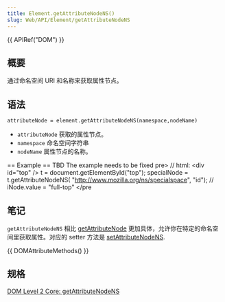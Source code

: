 ```yaml
---
title: Element.getAttributeNodeNS()
slug: Web/API/Element/getAttributeNodeNS
---
```


{{ APIRef("DOM") }}

## 概要

通过命名空间 URI 和名称来获取属性节点。

## 语法

```plain
attributeNode = element.getAttributeNodeNS(namespace,nodeName)
```

- `attributeNode` 获取的属性节点。
- `namespace` 命名空间字符串
- `nodeName` 属性节点的名称。

\== Example == TBD The example needs to be fixed pre> // html: \<div id="top" /> t = document.getElementById("top"); specialNode = t.getAttributeNodeNS( "<http://www.mozilla.org/ns/specialspace>", "id"); // iNode.value = "full-top" \</pre

## 笔记

`getAttributeNodeNS` 相比 [getAttributeNode](en/DOM/element.getAttributeNode) 更加具体，允许你在特定的命名空间里获取属性。对应的 setter 方法是 [setAttributeNodeNS](en/DOM/element.setAttributeNodeNS).

{{ DOMAttributeMethods() }}

## 规格

[DOM Level 2 Core: getAttributeNodeNS](http://www.w3.org/TR/DOM-Level-2-Core/core.html#ID-ElGetAtNodeNS)
